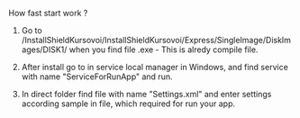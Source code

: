How fast start work ?

1. Go to /InstallShieldKursovoi/InstallShieldKursovoi/Express/SingleImage/DiskImages/DISK1/ when you find file .exe - This is alredy compile file.

2. After install go to in service local manager in Windows, and find service with name "ServiceForRunApp" and run.

3. In direct folder find file with name "Settings.xml" and enter settings according sample in file, which required for run your app.
